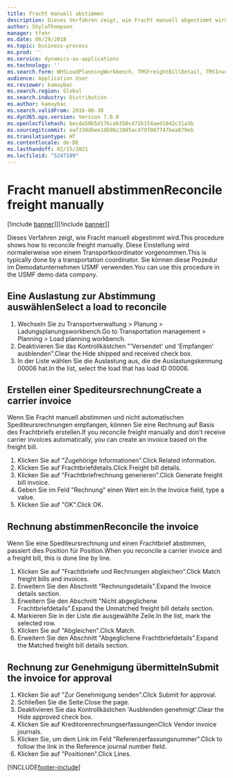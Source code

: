 ```yaml
---
title: Fracht manuell abstimmen
description: Dieses Verfahren zeigt, wie Fracht manuell abgestimmt wird.
author: ShylaThompson
manager: tfehr
ms.date: 08/29/2018
ms.topic: business-process
ms.prod: ''
ms.service: dynamics-ax-applications
ms.technology: ''
ms.search.form: WHSLoadPlanningWorkbench, TMSFreightBillDetail, TMSInvoiceTable, TMSFreightBillInvoiceReconcile, TMSInvoiceJournal, LedgerJournalTable, LedgerJournalTransDaily, TMSFBDetailReconcile
audience: Application User
ms.reviewer: kamaybac
ms.search.region: Global
ms.search.industry: Distribution
ms.author: kamaybac
ms.search.validFrom: 2016-06-30
ms.dyn365.ops.version: Version 7.0.0
ms.openlocfilehash: becda50b5d176ceb350c471b154aed1842c31a3b
ms.sourcegitcommit: eaf330dbee1db96c20d5ac479f007747bea079eb
ms.translationtype: HT
ms.contentlocale: de-DE
ms.lasthandoff: 02/15/2021
ms.locfileid: "5247189"
---
```

# <a name="reconcile-freight-manually"></a><span data-ttu-id="6b548-103">Fracht manuell abstimmen</span><span class="sxs-lookup"><span data-stu-id="6b548-103">Reconcile freight manually</span></span>

<span data-ttu-id="6b548-104">[!include [banner](../../includes/banner.md)]]</span><span class="sxs-lookup"><span data-stu-id="6b548-104">[!include [banner](../../includes/banner.md)]]</span></span>

<span data-ttu-id="6b548-105">Dieses Verfahren zeigt, wie Fracht manuell abgestimmt wird.</span><span class="sxs-lookup"><span data-stu-id="6b548-105">This procedure shows how to reconcile freight manually.</span></span> <span data-ttu-id="6b548-106">Diese Einstellung wird normalerweise von einem Transportkoordinator vorgenommen.</span><span class="sxs-lookup"><span data-stu-id="6b548-106">This is typically done by a transportation coordinator.</span></span> <span data-ttu-id="6b548-107">Sie können diese Prozedur im Demodatunternehmen USMF verwenden.</span><span class="sxs-lookup"><span data-stu-id="6b548-107">You can use this procedure in the USMF demo data company.</span></span>


## <a name="select-a-load-to-reconcile"></a><span data-ttu-id="6b548-108">Eine Auslastung zur Abstimmung auswählen</span><span class="sxs-lookup"><span data-stu-id="6b548-108">Select a load to reconcile</span></span>
1. <span data-ttu-id="6b548-109">Wechseln Sie zu Transportverwaltung > Planung > Ladungsplanungsworkbench.</span><span class="sxs-lookup"><span data-stu-id="6b548-109">Go to Transportation management > Planning > Load planning workbench.</span></span>
2. <span data-ttu-id="6b548-110">Deaktivieren Sie das Kontrollkästchen "'Versendet' und 'Empfangen' ausblenden".</span><span class="sxs-lookup"><span data-stu-id="6b548-110">Clear the Hide shipped and received check box.</span></span> 
3. <span data-ttu-id="6b548-111">In der Liste wählen Sie die Auslastung aus, die die Auslastungskennung 00006 hat.</span><span class="sxs-lookup"><span data-stu-id="6b548-111">In the list, select the load that has load ID 00006.</span></span>

## <a name="create-a-carrier-invoice"></a><span data-ttu-id="6b548-112">Erstellen einer Spediteursrechnung</span><span class="sxs-lookup"><span data-stu-id="6b548-112">Create a carrier invoice</span></span>
<span data-ttu-id="6b548-113">Wenn Sie Fracht manuell abstimmen und nicht automatischen Spediteursrechnungen empfangen, können Sie eine Rechnung auf Basis des Frachtbriefs erstellen.</span><span class="sxs-lookup"><span data-stu-id="6b548-113">If you reconcile freight manually and don't receive carrier invoices automatically, you can create an invoice based on the freight bill.</span></span>  
1. <span data-ttu-id="6b548-114">Klicken Sie auf "Zugehörige Informationen".</span><span class="sxs-lookup"><span data-stu-id="6b548-114">Click Related information.</span></span>
2. <span data-ttu-id="6b548-115">Klicken Sie auf Frachtbriefdetails.</span><span class="sxs-lookup"><span data-stu-id="6b548-115">Click Freight bill details.</span></span>
3. <span data-ttu-id="6b548-116">Klicken Sie auf "Frachtbriefrechnung generieren".</span><span class="sxs-lookup"><span data-stu-id="6b548-116">Click Generate freight bill invoice.</span></span>
4. <span data-ttu-id="6b548-117">Geben Sie im Feld "Rechnung" einen Wert ein.</span><span class="sxs-lookup"><span data-stu-id="6b548-117">In the Invoice field, type a value.</span></span>
5. <span data-ttu-id="6b548-118">Klicken Sie auf "OK".</span><span class="sxs-lookup"><span data-stu-id="6b548-118">Click OK.</span></span>

## <a name="reconcile-the-invoice"></a><span data-ttu-id="6b548-119">Rechnung abstimmen</span><span class="sxs-lookup"><span data-stu-id="6b548-119">Reconcile the invoice</span></span>
<span data-ttu-id="6b548-120">Wenn Sie eine Spediteursrechnung und einen Frachtbrief abstimmen, passiert dies Position für Position.</span><span class="sxs-lookup"><span data-stu-id="6b548-120">When you reconcile a carrier invoice and a freight bill, this is done line by line.</span></span>  
1. <span data-ttu-id="6b548-121">Klicken Sie auf "Frachtbriefe und Rechnungen abgleichen".</span><span class="sxs-lookup"><span data-stu-id="6b548-121">Click Match freight bills and invoices.</span></span>
2. <span data-ttu-id="6b548-122">Erweitern Sie den Abschnitt "Rechnungsdetails".</span><span class="sxs-lookup"><span data-stu-id="6b548-122">Expand the Invoice details section.</span></span>
3. <span data-ttu-id="6b548-123">Erweitern Sie den Abschnitt "Nicht abgeglichene Frachtbriefdetails".</span><span class="sxs-lookup"><span data-stu-id="6b548-123">Expand the Unmatched freight bill details section.</span></span>
4. <span data-ttu-id="6b548-124">Markieren Sie in der Liste die ausgewählte Zeile.</span><span class="sxs-lookup"><span data-stu-id="6b548-124">In the list, mark the selected row.</span></span>
5. <span data-ttu-id="6b548-125">Klicken Sie auf "Abgleichen".</span><span class="sxs-lookup"><span data-stu-id="6b548-125">Click Match.</span></span>
6. <span data-ttu-id="6b548-126">Erweitern Sie den Abschnitt "Abgeglichene Frachtbriefdetails".</span><span class="sxs-lookup"><span data-stu-id="6b548-126">Expand the Matched freight bill details section.</span></span>

## <a name="submit-the-invoice-for-approval"></a><span data-ttu-id="6b548-127">Rechnung zur Genehmigung übermitteln</span><span class="sxs-lookup"><span data-stu-id="6b548-127">Submit the invoice for approval</span></span>
1. <span data-ttu-id="6b548-128">Klicken Sie auf "Zur Genehmigung senden".</span><span class="sxs-lookup"><span data-stu-id="6b548-128">Click Submit for approval.</span></span>
2. <span data-ttu-id="6b548-129">Schließen Sie die Seite.</span><span class="sxs-lookup"><span data-stu-id="6b548-129">Close the page.</span></span>
3. <span data-ttu-id="6b548-130">Deaktivieren Sie das Kontrollkästchen 'Ausblenden genehmigt'.</span><span class="sxs-lookup"><span data-stu-id="6b548-130">Clear the Hide approved check box.</span></span> 
4. <span data-ttu-id="6b548-131">Klicken Sie auf Kreditorenrechnungserfassungen</span><span class="sxs-lookup"><span data-stu-id="6b548-131">Click Vendor invoice journals.</span></span>
5. <span data-ttu-id="6b548-132">Klicken Sie, um dem Link im Feld "Referenzerfassungsnummer".</span><span class="sxs-lookup"><span data-stu-id="6b548-132">Click to follow the link in the Reference journal number field.</span></span>
6. <span data-ttu-id="6b548-133">Klicken Sie auf "Positionen".</span><span class="sxs-lookup"><span data-stu-id="6b548-133">Click Lines.</span></span>



[!INCLUDE[footer-include](../../../includes/footer-banner.md)]